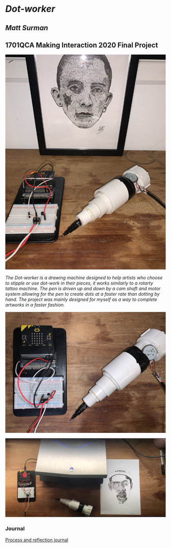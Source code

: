 # *Dot-worker*
## *Matt Surman* ##
## 1701QCA Making Interaction 2020 Final Project ##

![Image](final1.JPG)

*The Dot-worker is a drawing machine designed to help artists who choose to stipple or use dot-work in their pieces, it works similarly to a rotarty tattoo machine. The pen is driven up and down by a cam shaft and motor system allowing for the pen to create dots at a faster rate than dotting by hand. The project was mainly designed for myself as a way to complete artworks in a faster fashion.*


![Image](final2.JPG)


[![Image](video.jpg)](https://youtu.be/FIjzJmXb5Kc)

### Journal ###

[Process and reflection journal](/journal/journal.md)
